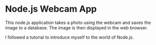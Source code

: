 # Node.js Webcam App 

This node.js application takes a photo using the webcam and saves the image to a database. The image is then displayed in the web browser.

I followed a tutorial to introduce myself to the world of Node.js. 
